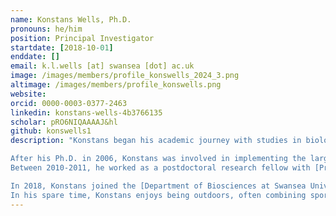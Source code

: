 ```yaml
---
name: Konstans Wells, Ph.D.
pronouns: he/him
position: Principal Investigator
startdate: [2018-10-01]
enddate: []
email: k.l.wells [at] swansea [dot] ac.uk
image: /images/members/profile_konswells_2024_3.png
altimage: /images/members/profile_konswells.png
website:
orcid: 0000-0003-0377-2463
linkedin: konstans-wells-4b3766135
scholar: pRO6NIQAAAAJ&hl
github: konswells1
description: "Konstans began his academic journey with studies in biology and ecology at the University of Freiburg (Germany), the Australian National University (Australia), and the University of Würzburg (Germany). During this formative period, he benefitted from the guidance of [Prof. Andrew Cockburn](https://biology.anu.edu.au/people/andrew-cockburn), [Dr Martin Pfeiffer](https://www.biogeo.uni-bayreuth.de/biogeo/de/mitarbeiter/mit/mitarbeiter_detail.php?id_obj=132043), [Prof. Eduard Linsenmair](https://www.biozentrum.uni-wuerzburg.de/en/zoo3/team/linsenmair/), and the late [Prof. Elisabeth Kalko](https://en.wikipedia.org/wiki/Elisabeth_Kalko), among others. His academic path, shaped by international experience and curiosity about our natural world, led him to develop and pursue original research on the diversity, ecology, and host–parasite interactions of small mammal communities in Borneo. This work formed the foundation of his Master of Science at the University of Würzburg and his Ph.D. at the University of Ulm, and it has since evolved into long-standing collaborations with the national park authorities [Sabah Parks](https://www.sabahparks.org.my/). <br>

After his Ph.D. in 2006, Konstans was involved in implementing the large-scale and long-term German research platform [“Biodiversity Exploratories”](https://www.biodiversity-exploratories.de/en/) as scientific manager and research During this time, he also conducted postdoctoral research on vertebrate functional diversity, based at the University of Ulm.  
Between 2010-2011, he worked as a postdoctoral research fellow with [Prof. Bob O’Hara](https://www.ntnu.edu/employees/bob.ohara) at the Senckenberg Biodiversity and Climate Research Centre, on developing hierarchical statistical models to tackle multivariate biological systems. Although the formal appointment was shortened due to personal circumstances, the collaboration continued for several years and proved formative in integrating his field-based ecological expertise with advanced statistical modelling. Other postdoctoral experience include research fellowships on modelling host-parasite interactions and eco-epidemiological dynamics at the University of Adelaide (with [Dr Damien Fordham](https://researchers.adelaide.edu.au/profile/damien.fordham), [Prof. Barry Brook](https://discover.utas.edu.au/Barry.Brook), [Prof. Phil Cassey](https://researchers.adelaide.edu.au/profile/phill.cassey)) and at Griffith University (with [Prof. Hamish McCallum](https://experts.griffith.edu.au/18706-hamish-mccallum)).  <br>

In 2018, Konstans joined the [Department of Biosciences at Swansea University](https://www.swansea.ac.uk/bioscience/), where he founded the Biodiversity and Animal Health Ecology Group. The group investigates how global environmental change reshapes biodiversity, species interactions, and disease dynamics, combining field ecology with ecological modelling and laboratory work to support evidence-based conservation and planetary health strategies.   <br>
In his spare time, Konstans enjoys being outdoors, often combining sport, travel and photography with his passion for biodiversity and remote ecosystems."
---
```


 












